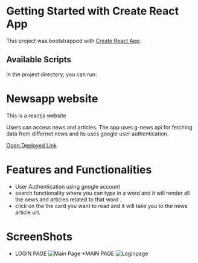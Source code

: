 # Getting Started with Create React App

This project was bootstrapped with [Create React App](https://github.com/facebook/create-react-app).

## Available Scripts

In the project directory, you can run:

# Newsapp website

This is a reactjs website

Users can access news and articles. The app uses g-news api for fetching data from differnet news and its uses google user authentication.

[Open Deployed Link](news-app-398b94.netlify.app/)<br />


# Features and Functionalities
* User Authentication using google account
* search functionality where you can type in a word and it will render all the news and articles related to that word .
* click on the the card you want to read and it will take you to the news article url.


# ScreenShots
* LOGIN PAGE
![Main Page]()
*MAIN PAGE
![Loginpage]()











